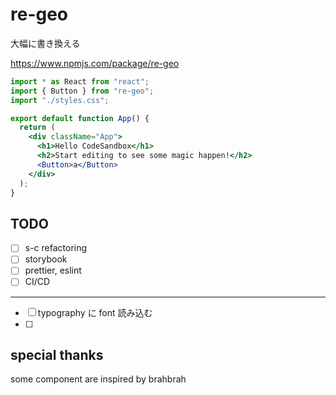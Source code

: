 # re-geo

大幅に書き換える

https://www.npmjs.com/package/re-geo

```jsx
import * as React from "react";
import { Button } from "re-geo";
import "./styles.css";

export default function App() {
  return (
    <div className="App">
      <h1>Hello CodeSandbox</h1>
      <h2>Start editing to see some magic happen!</h2>
      <Button>a</Button>
    </div>
  );
}
```

## TODO

- [ ] s-c refactoring
- [ ] storybook
- [ ] prettier, eslint
- [ ] CI/CD

---

- [ ] typography に font 読み込む
- [ ]

## special thanks

some component are inspired by brahbrah
